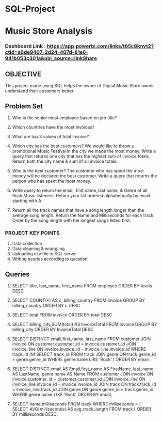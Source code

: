 # SQL-Project



# Music Store Analysis

### Dashboard Link : https://app.powerbi.com/links/t65c8knyt2?ctid=a6de9407-2d24-407d-81e6-941b053c301a&pbi_source=linkShare

## OBJECTIVE

This project made using SQL  helps the owner of  Digital Music Store owner understand their customers better. 
## Problem Set

1. Who is the senior most employee based on job title?
2. Which countries have the most Invoices?
3. What are top 3 values of total invoice?
4. Which city has the best customers? We would like to throw a promotional Music Festival in the city we made the most money. Write a query that returns one city that has the highest sum of invoice totals. Return both the city name & sum of all invoice totals.

5. Who is the best customer? The customer who has spent the most money will be declared the best customer. Write a query that returns the person who has spent the most money.

6. Write query to return the email, first name, last name, & Genre of all Rock Music listeners. Return your list ordered alphabetically by email starting with A
7. Return all the track names that have a song length longer than the average song length. Return the Name and Milliseconds for each track. Order by the song length with the longest songs listed first.


### PROJECT KEY POINTS
1. Data collection
2. Data cleaning & wrangling
3. Uploading csv file to SQL server
4. Writing qeuries according to question

## Queries
1. SELECT title, last_name, first_name 
FROM employee
ORDER BY levels DESC

2.  SELECT COUNT(*) AS c, billing_country 
FROM invoice
GROUP BY billing_country
ORDER BY c DESC

3.  SELECT total 
FROM invoice
ORDER BY total DESC

4. SELECT billing_city,SUM(total) AS InvoiceTotal
FROM invoice
GROUP BY billing_city
ORDER BY InvoiceTotal DESC

5. SELECT DISTINCT email,first_name, last_name
FROM customer
JOIN invoice ON customer.customer_id = invoice.customer_id
JOIN invoice_line ON invoice.invoice_id = invoice_line.invoice_id
WHERE track_id IN(
	SELECT track_id FROM track
	JOIN genre ON track.genre_id = genre.genre_id
	WHERE genre.name LIKE 'Rock'
)
ORDER BY email;

6. SELECT DISTINCT email AS Email,first_name AS FirstName, last_name AS LastName, genre.name AS Name
FROM customer
JOIN invoice ON invoice.customer_id = customer.customer_id
JOIN invoice_line ON invoice_line.invoice_id = invoice.invoice_id
JOIN track ON track.track_id = invoice_line.track_id
JOIN genre ON genre.genre_id = track.genre_id
WHERE genre.name LIKE 'Rock'
ORDER BY email;

7. SELECT name,milliseconds
FROM track
WHERE milliseconds > (
	SELECT AVG(milliseconds) AS avg_track_length
	FROM track )
ORDER BY milliseconds DESC;





